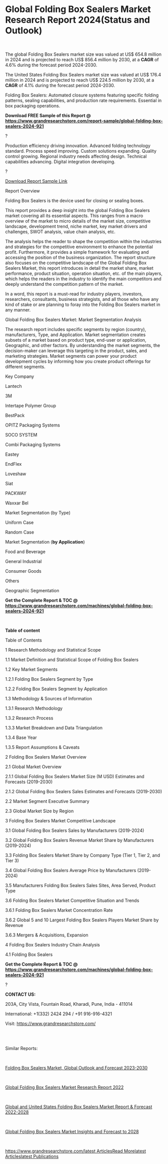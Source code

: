 <h1>Global Folding Box Sealers Market Research Report 2024(Status and Outlook)</h1><br/><p>The global Folding Box Sealers market size was valued at US$ 654.8 million in 2024 and is projected to reach US$ 856.4 million by 2030, at a <strong>CAGR</strong> of 4.6% during the forecast period 2024-2030.</p>
 
 
 
 <p>The United States Folding Box Sealers market size was valued at US$ 176.4 million in 2024 and is projected to reach US$ 224.5 million by 2030, at a <strong>CAGR</strong> of 4.1% during the forecast period 2024-2030.</p>
 
 
 
 <p>Folding Box Sealers: Automated closure systems featuring specific folding patterns, sealing capabilities, and production rate requirements. Essential in box packaging operations.</p>
 
 
 
 <div><b>Download FREE Sample of this Report @ <a href="https://www.grandresearchstore.com/report-sample/global-folding-box-sealers-2024-921">https://www.grandresearchstore.com/report-sample/global-folding-box-sealers-2024-921</a></b></div>
 
 
 
 <p>? </p>
 
 
 
 <p>Production efficiency driving innovation. Advanced folding technology standard. Process speed improving. Custom solutions expanding. Quality control growing. Regional industry needs affecting design. Technical capabilities advancing. Digital integration developing.</p>
 
 
 
 <p>? </p>
 
 
 
 <p><a href="https://www.grandresearchstore.com/mr-admin/report-sample/global-folding-box-sealers-2024-921">Download Report Sample Link</a></p>
 
 
 
 <p>Report Overview</p>
 
 
 
 <p>Folding Box Sealers is the device used for closing or sealing boxes.</p>
 
 
 
 <p>This report provides a deep insight into the global Folding Box Sealers market covering all its essential aspects. This ranges from a macro overview of the market to micro details of the market size, competitive landscape, development trend, niche market, key market drivers and challenges, SWOT analysis, value chain analysis, etc.</p>
 
 
 
 <p>The analysis helps the reader to shape the competition within the industries and strategies for the competitive environment to enhance the potential profit. Furthermore, it provides a simple framework for evaluating and accessing the position of the business organization. The report structure also focuses on the competitive landscape of the Global Folding Box Sealers Market, this report introduces in detail the market share, market performance, product situation, operation situation, etc. of the main players, which helps the readers in the industry to identify the main competitors and deeply understand the competition pattern of the market.</p>
 
 
 
 <p>In a word, this report is a must-read for industry players, investors, researchers, consultants, business strategists, and all those who have any kind of stake or are planning to foray into the Folding Box Sealers market in any manner.</p>
 
 
 
 <p>Global Folding Box Sealers Market: Market Segmentation Analysis</p>
 
 
 
 <p>The research report includes specific segments by region (country), manufacturers, Type, and Application. Market segmentation creates subsets of a market based on product type, end-user or application, Geographic, and other factors. By understanding the market segments, the decision-maker can leverage this targeting in the product, sales, and marketing strategies. Market segments can power your product development cycles by informing how you create product offerings for different segments.</p>
 
 
 
 <p>Key Company</p>
 
 
 
 <p>Lantech</p>
 
 
 
 <p>3M</p>
 
 
 
 <p>Intertape Polymer Group</p>
 
 
 
 <p>BestPack</p>
 
 
 
 <p>OPITZ Packaging Systems</p>
 
 
 
 <p>SOCO SYSTEM</p>
 
 
 
 <p>Combi Packaging Systems</p>
 
 
 
 <p>Eastey</p>
 
 
 
 <p>EndFlex</p>
 
 
 
 <p>Loveshaw</p>
 
 
 
 <p>Siat</p>
 
 
 
 <p>PACKWAY</p>
 
 
 
 <p>Waxxar Bel</p>
 
 
 
 <p>Market Segmentation (by Type)</p>
 
 
 
 <p>Uniform Case</p>
 
 
 
 <p>Random Case</p>
 
 
 
 <p>Market Segmentation (<strong>by Application</strong>)</p>
 
 
 
 <p>Food and Beverage</p>
 
 
 
 <p>General Industrial</p>
 
 
 
 <p>Consumer Goods</p>
 
 
 
 <p>Others</p>
 
 
 
 <p>Geographic Segmentation</p>
 
 
 
 <div><b>Get the Complete Report & TOC @ <a href="https://www.grandresearchstore.com/machines/global-folding-box-sealers-2024-921">https://www.grandresearchstore.com/machines/global-folding-box-sealers-2024-921</a></b></div>
 
 
 
 <p><br />
 
 <b>Table of content</b></p>
 
 
 
 <p>Table of Contents<br />
 
 1 Research Methodology and Statistical Scope<br />
 
 1.1 Market Definition and Statistical Scope of Folding Box Sealers<br />
 
 1.2 Key Market Segments<br />
 
 1.2.1 Folding Box Sealers Segment by Type<br />
 
 1.2.2 Folding Box Sealers Segment by Application<br />
 
 1.3 Methodology & Sources of Information<br />
 
 1.3.1 Research Methodology<br />
 
 1.3.2 Research Process<br />
 
 1.3.3 Market Breakdown and Data Triangulation<br />
 
 1.3.4 Base Year<br />
 
 1.3.5 Report Assumptions & Caveats<br />
 
 2 Folding Box Sealers Market Overview<br />
 
 2.1 Global Market Overview<br />
 
 2.1.1 Global Folding Box Sealers Market Size (M USD) Estimates and Forecasts (2019-2030)<br />
 
 2.1.2 Global Folding Box Sealers Sales Estimates and Forecasts (2019-2030)<br />
 
 2.2 Market Segment Executive Summary<br />
 
 2.3 Global Market Size by Region<br />
 
 3 Folding Box Sealers Market Competitive Landscape<br />
 
 3.1 Global Folding Box Sealers Sales by Manufacturers (2019-2024)<br />
 
 3.2 Global Folding Box Sealers Revenue Market Share by Manufacturers (2019-2024)<br />
 
 3.3 Folding Box Sealers Market Share by Company Type (Tier 1, Tier 2, and Tier 3)<br />
 
 3.4 Global Folding Box Sealers Average Price by Manufacturers (2019-2024)<br />
 
 3.5 Manufacturers Folding Box Sealers Sales Sites, Area Served, Product Type<br />
 
 3.6 Folding Box Sealers Market Competitive Situation and Trends<br />
 
 3.6.1 Folding Box Sealers Market Concentration Rate<br />
 
 3.6.2 Global 5 and 10 Largest Folding Box Sealers Players Market Share by Revenue<br />
 
 3.6.3 Mergers & Acquisitions, Expansion<br />
 
 4 Folding Box Sealers Industry Chain Analysis<br />
 
 4.1 Folding Box Sealers</p>
 
 
 
 <div><b>Get the Complete Report & TOC @ <a href="https://www.grandresearchstore.com/machines/global-folding-box-sealers-2024-921">https://www.grandresearchstore.com/machines/global-folding-box-sealers-2024-921</a></b></div>
 
 
 
 <p>? </p>
 
 
 
 <p><b>CONTACT US:</b><br />
 
 203A, City Vista, Fountain Road, Kharadi, Pune, India - 411014<br />
 
 International: +1(332) 2424 294 / +91 916-916-4321<br />
 
 Visit: <a href="https://www.grandresearchstore.com/">https://www.grandresearchstore.com/</a><br />
 
 <br />
 
 <br />
 
 Similar Reports:<br />
 
 <br />
 
 <a href="https://www.grandresearchstore.com/machines/global-folding-box-sealers-forecast-2023-2030-780">Folding Box Sealers Market, Global Outlook and Forecast 2023-2030</a><br />
 
 <br />
 
 <a href="https://www.grandresearchstore.com/machines/global-folding-box-sealers-2022-108">Global Folding Box Sealers Market Research Report 2022</a><br />
 
 <br />
 
 <a href="https://www.grandresearchstore.com/machines/global-united-states-folding-box-sealers-2022-2028-244">Global and United States Folding Box Sealers Market Report & Forecast 2022-2028</a><br />
 
 <br />
 
 <a href="https://www.grandresearchstore.com/machines/global-folding-box-sealers-2028-473">Global Folding Box Sealers Market Insights and Forecast to 2028</a><br />
 
 <br />
 
 <a href="https://gyeongbokgung.com">https://www.grandresearchstore.com/</a><a href="https://hallyeomaritime.com">latest Articles</a><a href="https://jingwansa.com">Read More</a><a href="https://nguoiviet.jp/">latest Articles</a><a href="https://www.intelmarketresearch.com/">latest Publications</a></p>